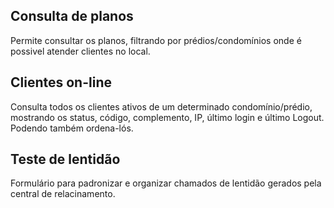 ## Consulta de planos
Permite consultar os planos, filtrando por prédios/condomínios onde é possivel atender clientes no local.

## Clientes on-line
Consulta todos os clientes ativos de um determinado condomínio/prédio, mostrando os status,	código,	complemento, IP,	último login e último Logout. Podendo também ordena-lós.

## Teste de lentidão
Formulário para padronizar e organizar chamados de lentidão gerados pela central de relacinamento.

